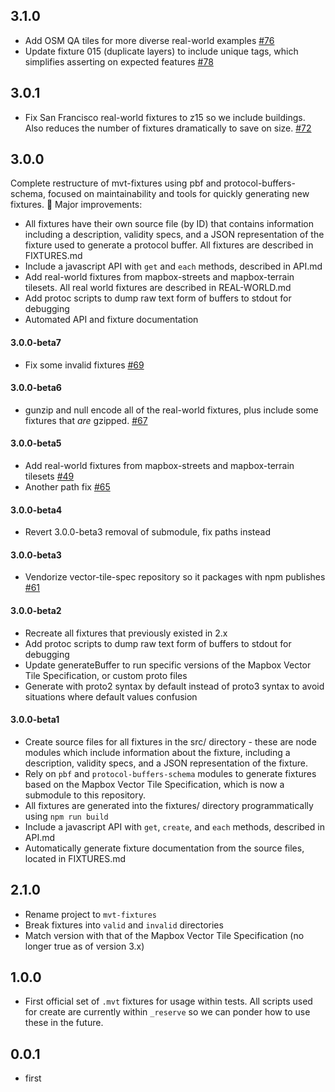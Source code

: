 ## 3.1.0

* Add OSM QA tiles for more diverse real-world examples [#76](https://github.com/mapbox/mvt-fixtures/issues/76)
* Update fixture 015 (duplicate layers) to include unique tags, which simplifies asserting on expected features [#78](https://github.com/mapbox/mvt-fixtures/pull/78)

## 3.0.1

* Fix San Francisco real-world fixtures to z15 so we include buildings. Also reduces the number of fixtures dramatically to save on size. [#72](https://github.com/mapbox/mvt-fixtures/pull/72)

## 3.0.0

Complete restructure of mvt-fixtures using pbf and protocol-buffers-schema, focused on maintainability and tools for quickly generating new fixtures. :tada: Major improvements:

* All fixtures have their own source file (by ID) that contains information including a description, validity specs, and a JSON representation of the fixture used to generate a protocol buffer. All fixtures are described in FIXTURES.md
* Include a javascript API with `get` and `each` methods, described in API.md
* Add real-world fixtures from mapbox-streets and mapbox-terrain tilesets. All real world fixtures are described in REAL-WORLD.md
* Add protoc scripts to dump raw text form of buffers to stdout for debugging
* Automated API and fixture documentation

#### 3.0.0-beta7

- Fix some invalid fixtures [#69](https://github.com/mapbox/mvt-fixtures/pull/69)

#### 3.0.0-beta6

- gunzip and null encode all of the real-world fixtures, plus include some fixtures that _are_ gzipped. [#67](https://github.com/mapbox/mvt-fixtures/commits/master)

#### 3.0.0-beta5

- Add real-world fixtures from mapbox-streets and mapbox-terrain tilesets [#49](https://github.com/mapbox/mvt-fixtures/issues/49)
- Another path fix [#65](https://github.com/mapbox/mvt-fixtures/pull/65)

#### 3.0.0-beta4

- Revert 3.0.0-beta3 removal of submodule, fix paths instead

#### 3.0.0-beta3

- Vendorize vector-tile-spec repository so it packages with npm publishes [#61](https://github.com/mapbox/mvt-fixtures/issues/61)

#### 3.0.0-beta2

- Recreate all fixtures that previously existed in 2.x
- Add protoc scripts to dump raw text form of buffers to stdout for debugging
- Update generateBuffer to run specific versions of the Mapbox Vector Tile Specification, or custom proto files
- Generate with proto2 syntax by default instead of proto3 syntax to avoid situations where default values confusion

#### 3.0.0-beta1

- Create source files for all fixtures in the src/ directory - these are node modules which include information about the fixture, including a description, validity specs, and a JSON representation of the fixture.
- Rely on `pbf` and `protocol-buffers-schema` modules to generate fixtures based on the Mapbox Vector Tile Specification, which is now a submodule to this repository.
- All fixtures are generated into the fixtures/ directory programmatically using `npm run build`
- Include a javascript API with `get`, `create`, and `each` methods, described in API.md
- Automatically generate fixture documentation from the source files, located in FIXTURES.md

## 2.1.0

- Rename project to `mvt-fixtures`
- Break fixtures into `valid` and `invalid` directories
- Match version with that of the Mapbox Vector Tile Specification (no longer true as of version 3.x)

## 1.0.0

- First official set of `.mvt` fixtures for usage within tests. All scripts used for create are currently within `_reserve` so we can ponder how to use these in the future.

## 0.0.1

- first
